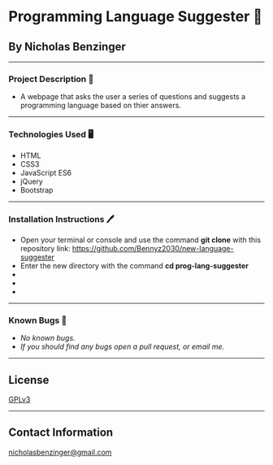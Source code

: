 # Programming Language Suggester 👾

## By Nicholas Benzinger
_____________________________

### Project Description 📖
  * A webpage that asks the user a series of questions and suggests a programming language based on thier answers.
  _____________________________

### Technologies Used 🖥️

* HTML
* CSS3
* JavaScript ES6
* jQuery
* Bootstrap
_______________________________

### Installation Instructions 🖊️

* Open your terminal or console and use the command __git clone__ with this repository link: https://github.com/Bennyz2030/new-language-suggester
* Enter the new directory with the command __cd prog-lang-suggester__
* 
* 
* 
________________________________

### Known Bugs 🐛

* _No known bugs._
* _If you should find any bugs open a pull request, or email me._
__________________________________

## License

[GPLv3](https://www.gnu.org/licenses/gpl-3.0.en.html)
__________________________________

## Contact Information
nicholasbenzinger@gmail.com